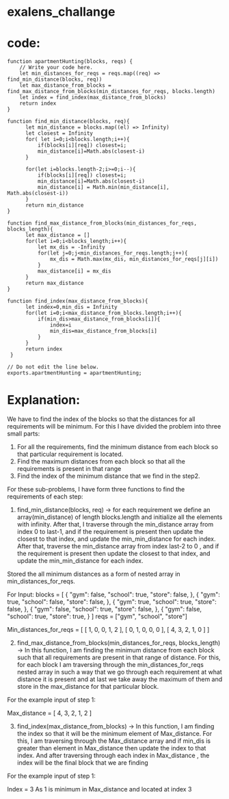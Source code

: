 # exalens_challange

# code:

    function apartmentHunting(blocks, reqs) {
        // Write your code here.
        let min_distances_for_reqs = reqs.map((req) => find_min_distance(blocks, req))
        let max_distance_from_blocks = find_max_distance_from_blocks(min_distances_for_reqs, blocks.length)
        let index = find_index(max_distance_from_blocks)
        return index
    }
  
    function find_min_distance(blocks, req){
          let min_distance = blocks.map((el) => Infinity)
          let closest = Infinity
          for( let i=0;i<blocks.length;i++){
              if(blocks[i][req]) closest=i;
              min_distance[i]=Math.abs(closest-i)
          }

          for(let i=blocks.length-2;i>=0;i--){
              if(blocks[i][req]) closest=i;
              min_distance[i]=Math.abs(closest-i)
              min_distance[i] = Math.min(min_distance[i], Math.abs(closest-i))
          }
          return min_distance
    }
  
    function find_max_distance_from_blocks(min_distances_for_reqs, blocks_length){
          let max_distance = []
          for(let i=0;i<blocks_length;i++){
              let mx_dis = -Infinity
              for(let j=0;j<min_distances_for_reqs.length;j++){
                  mx_dis = Math.max(mx_dis, min_distances_for_reqs[j][i])
              }
              max_distance[i] = mx_dis
          }
          return max_distance
    }
  
    function find_index(max_distance_from_blocks){
          let index=0,min_dis = Infinity
          for(let i=0;i<max_distance_from_blocks.length;i++){
              if(min_dis>max_distance_from_blocks[i]){
                  index=i
                  min_dis=max_distance_from_blocks[i]
              }
          }
          return index
     }

    // Do not edit the line below.
    exports.apartmentHunting = apartmentHunting;



# Explanation:
We have to find the index of the blocks so that the distances for all requirements will be minimum.
For this I have divided the problem into three small parts:
1. For all the requirements, find the minimum distance from each block so that particular requirement is located.
2. Find the maximum distances from each block so that all the requirements is present in that range
3. Find the index of the minimum distance that we find in the step2.

For these sub-problems, I have form three functions to find the requirements of each step:
1. find_min_distance(blocks, req) -> for each requirement we define an array(min_distance) of length blocks.length and initialize all the elements with infinity. 
After that, I traverse through the min_distance array from index 0 to last-1, and if the requirement is present then update the closest to that index, and update the min_min_distance for each index.
After that, traverse the min_distance array from index last-2 to 0 , and if the requirement is present then update the closest to that index, and update the min_min_distance for each index.

Stored the all minimum distances as a form of nested array in min_distances_for_reqs.

For Input:
blocks = [
{
    "gym": false,
    "school": true,
    "store": false,
},
{
    "gym": true,
    "school": false,
    "store": false,
},
{
    "gym": true,
    "school": true,
    "store": false,
},
{
    "gym": false,
    "school": true,
    "store": false,
},
{
"gym": false,
"school": true,
"store": true,
}
]
reqs = ["gym", "school", "store"]


Min_distances_for_reqs = [ [ 1, 0, 0, 1, 2 ], [ 0, 1, 0, 0, 0 ], [ 4, 3, 2, 1, 0 ] ]

2. find_max_distance_from_blocks(min_distances_for_reqs, blocks_length) -> In this function, I am finding the minimum distance from each block such that all requirements are present in that range of distance.
For this, for each block I am traversing through the min_distances_for_reqs nested array in such a way that we go through each requirement at what distance it is present and at last we take away the maximum of them and store in the max_distance for that particular block.

For the example input of step 1:

Max_distance = [ 4, 3, 2, 1, 2 ]

3. find_index(max_distance_from_blocks) -> In this function, I am finding the index so that it will be the minimum element of Max_distance. For this, I am traversing through the Max_distance array and if min_dis is greater than element in Max_distance  then update the index to that index.
And after traversing through each index in Max_distance , the index will be the final block that we are finding

For the example input of step 1:

Index = 3
 As  1 is minimum in Max_distance and located at index 3
